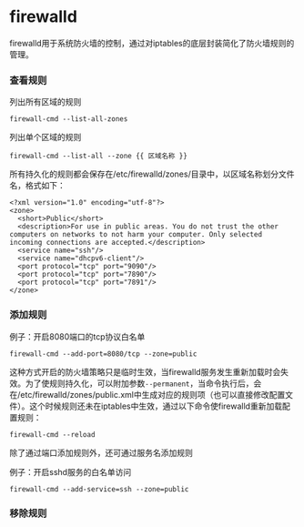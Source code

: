 # firewalld

firewalld用于系统防火墙的控制，通过对iptables的底层封装简化了防火墙规则的管理。

### 查看规则

列出所有区域的规则

```text
firewall-cmd --list-all-zones
```

列出单个区域的规则

```text
firewall-cmd --list-all --zone {{ 区域名称 }}
```

所有持久化的规则都会保存在/etc/firewalld/zones/目录中，以区域名称划分文件名，格式如下：

```text
<?xml version="1.0" encoding="utf-8"?>
<zone>
  <short>Public</short>
  <description>For use in public areas. You do not trust the other computers on networks to not harm your computer. Only selected incoming connections are accepted.</description>
  <service name="ssh"/>
  <service name="dhcpv6-client"/>
  <port protocol="tcp" port="9090"/>
  <port protocol="tcp" port="7890"/>
  <port protocol="tcp" port="7891"/>
</zone>
```

### 添加规则

例子：开启8080端口的tcp协议白名单

```text
firewall-cmd --add-port=8080/tcp --zone=public
```

这种方式开启的防火墙策略只是临时生效，当firewalld服务发生重新加载时会失效。为了使规则持久化，可以附加参数`--permanent`，当命令执行后，会在/etc/firewalld/zones/public.xml中生成对应的规则项（也可以直接修改配置文件）。这个时候规则还未在iptables中生效，通过以下命令使firewalld重新加载配置规则：

```text
firewall-cmd --reload
```

除了通过端口添加规则外，还可通过服务名添加规则

例子：开启sshd服务的白名单访问

```text
firewall-cmd --add-service=ssh --zone=public
```

### 移除规则

